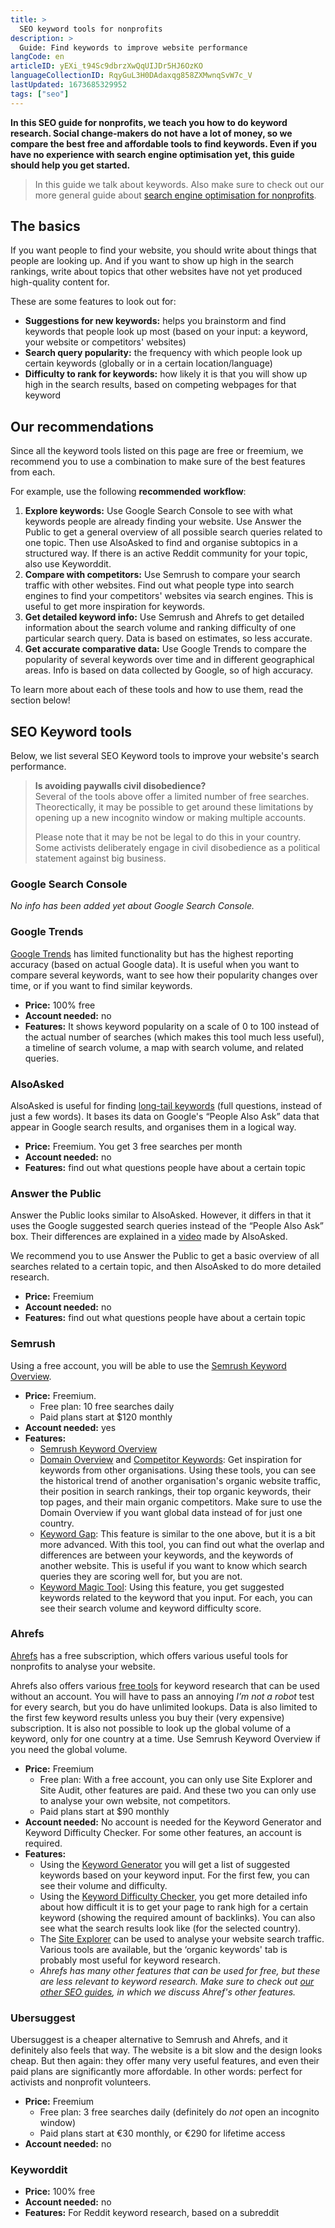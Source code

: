 ```yaml
---
title: >
  SEO keyword tools for nonprofits
description: >
  Guide: Find keywords to improve website performance
langCode: en
articleID: yEXi_t94Sc9dbrzXwQqUIJDr5HJ6OzKO
languageCollectionID: RqyGuL3H0DAdaxqg858ZXMwnqSvW7c_V
lastUpdated: 1673685329952
tags: ["seo"]
---
```


**In this SEO guide for nonprofits, we teach you how to do keyword research. Social change-makers do not have a lot of money, so we compare the best free and affordable tools to find keywords. Even if you have no experience with search engine optimisation yet, this guide should help you get started.**

> In this guide we talk about keywords. Also make sure to check out our more general guide about [search engine optimisation for nonprofits](/tools/seo).

## The basics

If you want people to find your website, you should write about things that people are looking up. And if you want to show up high in the search rankings, write about topics that other websites have not yet produced high-quality content for.

These are some features to look out for:

-   **Suggestions for new keywords:** helps you brainstorm and find keywords that people look up most (based on your input: a keyword, your website or competitors' websites)
-   **Search query popularity:** the frequency with which people look up certain keywords (globally or in a certain location/language)
-   **Difficulty to rank for keywords:** how likely it is that you will show up high in the search results, based on competing webpages for that keyword

## Our recommendations

Since all the keyword tools listed on this page are free or freemium, we recommend you to use a combination to make sure of the best features from each.

For example, use the following **recommended** **workflow**:

1.  **Explore keywords:** Use Google Search Console to see with what keywords people are already finding your website. Use Answer the Public to get a general overview of all possible search queries related to one topic. Then use AlsoAsked to find and organise subtopics in a structured way. If there is an active Reddit community for your topic, also use Keyworddit.
2.  **Compare with competitors:** Use Semrush to compare your search traffic with other websites. Find out what people type into search engines to find your competitors' websites via search engines. This is useful to get more inspiration for keywords.
3.  **Get detailed keyword info:** Use Semrush and Ahrefs to get detailed information about the search volume and ranking difficulty of one particular search query. Data is based on estimates, so less accurate.
4.  **Get accurate comparative data:** Use Google Trends to compare the popularity of several keywords over time and in different geographical areas. Info is based on data collected by Google, so of high accuracy.

To learn more about each of these tools and how to use them, read the section below!

## SEO Keyword tools

Below, we list several SEO Keyword tools to improve your website's search performance.

> **Is avoiding paywalls civil disobedience?**  
> Several of the tools above offer a limited number of free searches. Theorectically, it may be possible to get around these limitations by opening up a new incognito window or making multiple accounts.
> 
> Please note that it may be not be legal to do this in your country. Some activists deliberately engage in civil disobedience as a political statement against big business.

### Google Search Console

_No info has been added yet about Google Search Console._

### Google Trends

[Google Trends](https://trends.google.com/trends/) has limited functionality but has the highest reporting accuracy (based on actual Google data). It is useful when you want to compare several keywords, want to see how their popularity changes over time, or if you want to find similar keywords.

-   **Price:** 100% free
-   **Account needed:** no
-   **Features:** It shows keyword popularity on a scale of 0 to 100 instead of the actual number of searches (which makes this tool much less useful), a timeline of search volume, a map with search volume, and related queries.

### **AlsoAsked**

AlsoAsked is useful for finding [long-tail keywords](https://www.wordstream.com/long-tail-keywords) (full questions, instead of just a few words). It bases its data on Google's “People Also Ask” data that appear in Google search results, and organises them in a logical way.

-   **Price:** Freemium. You get 3 free searches per month
-   **Account needed:** no
-   **Features:** find out what questions people have about a certain topic

### **Answer the Public**

Answer the Public looks similar to AlsoAsked. However, it differs in that it uses the Google suggested search queries instead of the “People Also Ask” box. Their differences are explained in a [video](https://www.youtube.com/watch?v=9z4IbchVW7Y) made by AlsoAsked.

We recommend you to use Answer the Public to get a basic overview of all searches related to a certain topic, and then AlsoAsked to do more detailed research.

-   **Price:** Freemium
-   **Account needed:** no
-   **Features:** find out what questions people have about a certain topic

### Semrush

Using a free account, you will be able to use the [Semrush Keyword Overview](https://www.semrush.com/analytics/keywordoverview/).

-   **Price:** Freemium.
    -   Free plan: 10 free searches daily
    -   Paid plans start at $120 monthly
-   **Account needed:** yes
-   **Features:**
    -   [Semrush Keyword Overview](https://www.semrush.com/analytics/keywordoverview/)
    -   [Domain Overview](https://www.semrush.com/analytics/overview/) and [Competitor Keywords](https://www.semrush.com/analytics/organic/overview): Get inspiration for keywords from other organisations. Using these tools, you can see the historical trend of another organisation's organic website traffic, their position in search rankings, their top organic keywords, their top pages, and their main organic competitors. Make sure to use the Domain Overview if you want global data instead of for just one country.
    -   [Keyword Gap](https://www.semrush.com/analytics/keywordgap/): This feature is similar to the one above, but it is a bit more advanced. With this tool, you can find out what the overlap and differences are between your keywords, and the keywords of another website. This is useful if you want to know which search queries they are scoring well for, but you are not.
    -   [Keyword Magic Tool](https://www.semrush.com/analytics/keywordmagic/): Using this feature, you get suggested keywords related to the keyword that you input. For each, you can see their search volume and keyword difficulty score.

### **Ahrefs**

[Ahrefs](https://ahrefs.com) has a free subscription, which offers various useful tools for nonprofits to analyse your website.

Ahrefs also offers various [free tools](https://ahrefs.com/free-seo-tools) for keyword research that can be used without an account. You will have to pass an annoying _I’m not a robot_ test for every search, but you do have unlimited lookups. Data is also limited to the first few keyword results unless you buy their (very expensive) subscription. It is also not possible to look up the global volume of a keyword, only for one country at a time. Use Semrush Keyword Overview if you need the global volume.

-   **Price:** Freemium
    -   Free plan: With a free account, you can only use Site Explorer and Site Audit, other features are paid. And these two you can only use to analyse your own website, not competitors.
    -   Paid plans start at $90 monthly
-   **Account needed:** No account is needed for the Keyword Generator and Keyword Difficulty Checker. For some other features, an account is required.
-   **Features:**
    -   Using the [Keyword Generator](https://ahrefs.com/keyword-generator) you will get a list of suggested keywords based on your keyword input. For the first few, you can see their volume and difficulty.
    -   Using the [Keyword Difficulty Checker](https://ahrefs.com/keyword-difficulty), you get more detailed info about how difficult it is to get your page to rank high for a certain keyword (showing the required amount of backlinks). You can also see what the search results look like (for the selected country).
    -   The [Site Explorer](https://app.ahrefs.com/site-explorer) can be used to analyse your website search traffic. Various tools are available, but the ‘organic keywords' tab is probably most useful for keyword research.
    -   _Ahrefs has many other features that can be used for free, but these are less relevant to keyword research. Make sure to check out_ [_our other SEO guides_](/tools/seo)_, in which we discuss Ahref's other features._

### Ubersuggest

Ubersuggest is a cheaper alternative to Semrush and Ahrefs, and it definitely also feels that way. The website is a bit slow and the design looks cheap. But then again: they offer many very useful features, and even their paid plans are significantly more affordable. In other words: perfect for activists and nonprofit volunteers.

-   **Price:** Freemium
    -   Free plan: 3 free searches daily (definitely do _not_ open an incognito window)
    -   Paid plans start at €30 monthly, or €290 for lifetime access
-   **Account needed:** no

### **Keyworddit**

-   **Price:** 100% free
-   **Account needed:** no
-   **Features:** For Reddit keyword research, based on a subreddit